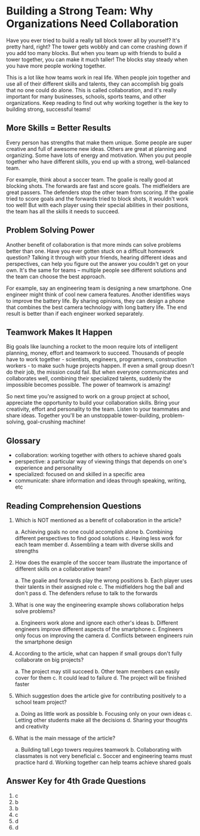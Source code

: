 # Building a Strong Team: Why Organizations Need Collaboration

Have you ever tried to build a really tall block tower all by yourself? It's pretty hard, right? The tower gets wobbly and can come crashing down if you add too many blocks. But when you team up with friends to build a tower together, you can make it much taller! The blocks stay steady when you have more people working together.

This is a lot like how teams work in real life. When people join together and use all of their different skills and talents, they can accomplish big goals that no one could do alone. This is called collaboration, and it's really important for many businesses, schools, sports teams, and other organizations. Keep reading to find out why working together is the key to building strong, successful teams!

## More Skills = Better Results

Every person has strengths that make them unique. Some people are super creative and full of awesome new ideas. Others are great at planning and organizing. Some have lots of energy and motivation. When you put people together who have different skills, you end up with a strong, well-balanced team.

For example, think about a soccer team. The goalie is really good at blocking shots. The forwards are fast and score goals. The midfielders are great passers. The defenders stop the other team from scoring. If the goalie tried to score goals and the forwards tried to block shots, it wouldn't work too well! But with each player using their special abilities in their positions, the team has all the skills it needs to succeed.

## Problem Solving Power

Another benefit of collaboration is that more minds can solve problems better than one. Have you ever gotten stuck on a difficult homework question? Talking it through with your friends, hearing different ideas and perspectives, can help you figure out the answer you couldn't get on your own. It's the same for teams – multiple people see different solutions and the team can choose the best approach.

For example, say an engineering team is designing a new smartphone. One engineer might think of cool new camera features. Another identifies ways to improve the battery life. By sharing opinions, they can design a phone that combines the best camera technology with long battery life. The end result is better than if each engineer worked separately.

## Teamwork Makes It Happen

Big goals like launching a rocket to the moon require lots of intelligent planning, money, effort and teamwork to succeed. Thousands of people have to work together - scientists, engineers, programmers, construction workers - to make such huge projects happen. If even a small group doesn't do their job, the mission could fail. But when everyone communicates and collaborates well, combining their specialized talents, suddenly the impossible becomes possible. The power of teamwork is amazing!

So next time you're assigned to work on a group project at school, appreciate the opportunity to build your collaboration skills. Bring your creativity, effort and personality to the team. Listen to your teammates and share ideas. Together you'll be an unstoppable tower-building, problem-solving, goal-crushing machine!

## Glossary

- collaboration: working together with others to achieve shared goals
- perspective: a particular way of viewing things that depends on one's experience and personality
- specialized: focused on and skilled in a specific area
- communicate: share information and ideas through speaking, writing, etc

## Reading Comprehension Questions

1. Which is NOT mentioned as a benefit of collaboration in the article?

   a. Achieving goals no one could accomplish alone
   b. Combining different perspectives to find good solutions
   c. Having less work for each team member
   d. Assembling a team with diverse skills and strengths

2. How does the example of the soccer team illustrate the importance of different skills on a collaborative team?

   a. The goalie and forwards play the wrong positions
   b. Each player uses their talents in their assigned role
   c. The midfielders hog the ball and don't pass
   d. The defenders refuse to talk to the forwards

3. What is one way the engineering example shows collaboration helps solve problems?

   a. Engineers work alone and ignore each other's ideas
   b. Different engineers improve different aspects of the smartphone
   c. Engineers only focus on improving the camera
   d. Conflicts between engineers ruin the smartphone design

4. According to the article, what can happen if small groups don't fully collaborate on big projects?

   a. The project may still succeed
   b. Other team members can easily cover for them
   c. It could lead to failure
   d. The project will be finished faster

5. Which suggestion does the article give for contributing positively to a school team project?

   a. Doing as little work as possible
   b. Focusing only on your own ideas
   c. Letting other students make all the decisions
   d. Sharing your thoughts and creativity

6. What is the main message of the article?

   a. Building tall Lego towers requires teamwork
   b. Collaborating with classmates is not very beneficial
   c. Soccer and engineering teams must practice hard
   d. Working together can help teams achieve shared goals

## Answer Key for 4th Grade Questions

1. c
2. b
3. b
4. c
5. d
6. d
